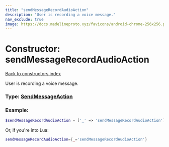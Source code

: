 ```yaml
---
title: "sendMessageRecordAudioAction"
description: "User is recording a voice message."
nav_exclude: true
image: https://docs.madelineproto.xyz/favicons/android-chrome-256x256.png
---
```

# Constructor: sendMessageRecordAudioAction  
[Back to constructors index](index.md)



User is recording a voice message.




### Type: [SendMessageAction](../types/SendMessageAction.md)


### Example:

```php
$sendMessageRecordAudioAction = ['_' => 'sendMessageRecordAudioAction'];
```  


Or, if you're into Lua:

```lua
sendMessageRecordAudioAction={_='sendMessageRecordAudioAction'}

```


